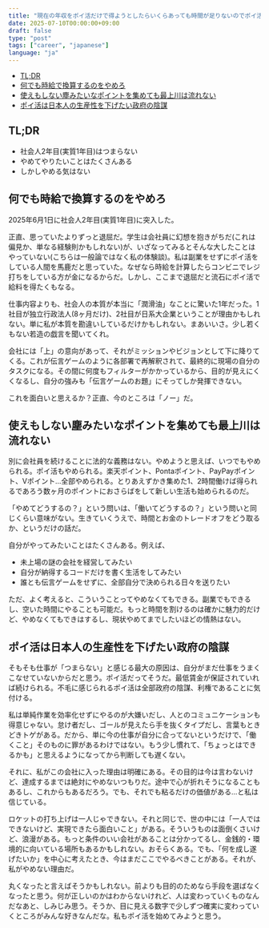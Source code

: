 ```yaml
---
title: "現在の年収をポイ活だけで得ようとしたらいくらあっても時間が足りないのでポイ活に最低賃金を設けろ"
date: 2025-07-10T00:00:00+09:00
draft: false
type: "post"
tags: ["career", "japanese"]
language: "ja"
---
```


- [TL;DR](#tldr)
- [何でも時給で換算するのをやめろ](#何でも時給で換算するのをやめろ)
- [使えもしない塵みたいなポイントを集めても最上川は流れない](#使えもしない塵みたいなポイントを集めても最上川は流れない)
- [ポイ活は日本人の生産性を下げたい政府の陰謀](#ポイ活は日本人の生産性を下げたい政府の陰謀)

## TL;DR

- 社会人2年目(実質1年目)はつまらない
- やめてやりたいことはたくさんある
- しかしやめる気はない

## 何でも時給で換算するのをやめろ

2025年6月1日に社会人2年目(実質1年目)に突入した。

正直、思っていたよりずっと退屈だ。学生は会社員に幻想を抱きがちだ(これは偏見か、単なる経験則かもしれない)が、いざなってみるとそんな大したことはやっていない(こちらは一般論ではなく私の体験談)。私は副業をせずにポイ活をしている人間を馬鹿だと思っていた。なぜなら時給を計算したらコンビニでレジ打ちをしている方が金になるからだ。しかし、ここまで退屈だと流石にポイ活で給料を得たくもなる。

仕事内容よりも、社会人の本質が本当に「潤滑油」なことに驚いた1年だった。1社目が独立行政法人(8ヶ月だけ)、2社目が日系大企業ということが理由かもしれない。単に私が本質を勘違いしているだけかもしれない。まあいいさ。少し若くもない若造の戯言を聞いてくれ。

会社には「上」の意向があって、それがミッションやビジョンとして下に降りてくる。これが伝言ゲームのように各部署で再解釈されて、最終的に現場の自分のタスクになる。その間に何度もフィルターがかかっているから、目的が見えにくくなるし、自分の強みも「伝言ゲームのお題」にそってしか発揮できない。

これを面白いと思えるか？正直、今のところは「ノー」だ。

## 使えもしない塵みたいなポイントを集めても最上川は流れない

別に会社員を続けることに法的な義務はない。やめようと思えば、いつでもやめられる。ポイ活もやめられる。楽天ポイント、Pontaポイント、PayPayポイント、Vポイント...全部やめられる。とりあえずかき集めた1、2時間働けば得られるであろう数ヶ月のポイントにおさらばをして新しい生活も始められるのだ。

「やめてどうするの？」という問いは、「働いてどうするの？」という問いと同じくらい意味がない。生きていくうえで、時間とお金のトレードオフをどう取るか、というだけの話だ。

自分がやってみたいことはたくさんある。例えば、

- 未上場の謎の会社を経営してみたい
- 自分が納得するコードだけを書く生活をしてみたい
- 誰とも伝言ゲームをせずに、全部自分で決められる日々を送りたい

ただ、よく考えると、こういうことってやめなくてもできる。副業でもできるし、空いた時間にやることも可能だ。もっと時間を割けるのは確かに魅力的だけど、やめなくてもできはするし、現状やめてまでしたいほどの情熱はない。

## ポイ活は日本人の生産性を下げたい政府の陰謀

そもそも仕事が「つまらない」と感じる最大の原因は、自分がまだ仕事をうまくこなせていないからだと思う。ポイ活だってそうだ。最低賃金が保証されていれば続けられる。不毛に感じられるポイ活は全部政府の陰謀、利権であることに気付ける。

私は単純作業を効率化せずにやるのが大嫌いだし、人とのコミュニケーションも得意じゃない。怠け者だし、ゴールが見えたら手を抜くタイプだし、言葉もときどきトゲがある。だから、単に今の仕事が自分に合ってないというだけで、「働くこと」そのものに罪があるわけではない。もう少し慣れて、「ちょっとはできるかも」と思えるようになってから判断しても遅くない。

それに、私がこの会社に入った理由は明確にある。その目的は今は言わないけど、達成するまでは絶対にやめないつもりだ。途中で心が折れそうになることもあるし、これからもあるだろう。でも、それでも粘るだけの価値がある...と私は信じている。

ロケットの打ち上げは一人じゃできない。それと同じで、世の中には「一人ではできないけど、実現できたら面白いこと」がある。そういうものは面倒くさいけど、浪漫がある。もっと条件のいい会社があることは分かってるし、金銭的・環境的に向いている場所もあるかもしれない。おそらくある。でも、「何を成し遂げたいか」を中心に考えたとき、今はまだここでやるべきことがある。それが、私がやめない理由だ。

丸くなったと言えばそうかもしれない。前よりも目的のためなら手段を選ばなくなったと思う。何が正しいのかはわからないけれど、人は変わっていくものなんだなあと、しみじみ思う。そうか、目に見える数字で少しずつ確実に変わっていくところがみんな好きなんだな。私もポイ活を始めてみようと思う。
